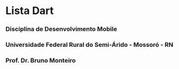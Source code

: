 # Lista Dart
### Disciplina de Desenvolvimento Mobile 
### Universidade Federal Rural do Semi-Árido - Mossoró - RN
### Prof. Dr. Bruno Monteiro
